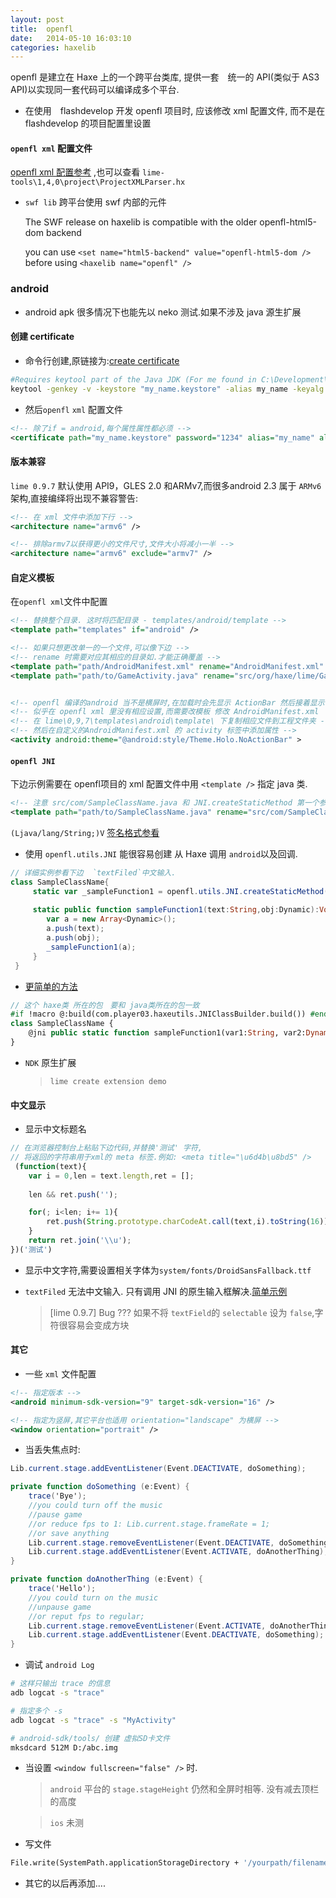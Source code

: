 ```yaml
---
layout: post
title:  openfl
date:   2014-05-10 16:03:10
categories: haxelib
---
```


openfl 是建立在 Haxe 上的一个跨平台类库, 提供一套　统一的 API(类似于 AS3 API)以实现同一套代码可以编译成多个平台.


<!-- more -->

 * 在使用　flashdevelop 开发 openfl 项目时, 应该修改 xml 配置文件, 而不是在 flashdevelop 的项目配置里设置




#### `openfl xml` 配置文件

[openfl xml 配置参考](http://www.openfl.org/documentation/projects/project-files/xml-format/) ,也可以查看 `lime-tools\1,4,0\project\ProjectXMLParser.hx`

 * `swf lib` 跨平台使用 swf 内部的元件
	
	The SWF release on haxelib is compatible with the older openfl-html5-dom backend

	you can use `<set name="html5-backend" value="openfl-html5-dom />` before using `<haxelib name="openfl" />`




### android

  * android apk 很多情况下也能先以 neko 测试.如果不涉及 java 源生扩展

#### 创建 certificate

 * 命令行创建,原链接为:[create certificate]

```bash
#Requires keytool part of the Java JDK (For me found in C:\Development\Java JDK\bin):
keytool -genkey -v -keystore "my_name.keystore" -alias my_name -keyalg RSA -keysize 2048 -validity 10000
```	

 * 然后`openfl` `xml` 配置文件

```xml
<!-- 除了if = android,每个属性属性都必须 -->
<certificate path="my_name.keystore" password="1234" alias="my_name" alias-password="1234" if="android" />
```

[create certificate]:http://www.openfl.org/archive/community/general-discussion/openfl-android-singing-guide/





#### 版本兼容

`lime 0.9.7` 默认使用 API9，GLES 2.0 和ARMv7,而很多android 2.3 属于 `ARMv6`架构,直接编绎将出现不兼容警告:

```xml
<!-- 在 xml 文件中添加下行 -->
<architecture name="armv6" />

<!-- 排除armv7以获得更小的文件尺寸,文件大小将减小一半 -->
<architecture name="armv6" exclude="armv7" />
```




#### 自定义模板

在`openfl xml`文件中配置

```xml		
<!-- 替换整个目录. 这时将匹配目录 - templates/android/template -->
<template path="templates" if="android" />

<!-- 如果只想更改单一的一个文件,可以像下边 -->
<!-- rename 时需要对应其相应的目录如.才能正确覆盖 -->
<template path="path/AndroidManifest.xml" rename="AndroidManifest.xml" if="android" />
<template path="path/to/GameActivity.java" rename="src/org/haxe/lime/GameActivity.java" if="android" />


<!-- openfl 编译的android 当不是横屏时,在加载时会先显示 ActionBar 然后接着显示 应用 -->
<!-- 似乎在 openfl xml 里没有相应设置,而需要改模板 修改 AndroidManifest.xml  -->
<!-- 在 lime\0,9,7\templates\android\template\ 下复制相应文件到工程文件夹 -->
<!-- 然后在自定义的AndroidManifest.xml 的 activity 标签中添加属性 -->
<activity android:theme="@android:style/Theme.Holo.NoActionBar" >
```




#### `openfl JNI`

下边示例需要在 openfl项目的 xml 配置文件中用 `<template />` 指定 java 类.

```xml
<!-- 注意 src/com/SampleClassName.java 和 JNI.createStaticMethod 第一个参数对应  -->
<template path="path/to/SampleClassName.java" rename="src/com/SampleClassName.java" if="android" />
```


`(Ljava/lang/String;)V` [签名格式参看](http://blog.csdn.net/freedom2028/article/details/7772141)

 
 * 使用 `openfl.utils.JNI` 能很容易创建 从 Haxe 调用 `android`以及回调.
 
```as
// 详细实例参看下边  `textFiled`中文输入.
class SampleClassName{
	 static var _sampleFunction1 = openfl.utils.JNI.createStaticMethod("com/SampleClassName", "sampleFunction1", "(Ljava/lang/String;Lorg/haxe/lime/HaxeObject;)V", true);
	 
	 static public function sampleFunction1(text:String,obj:Dynamic):Void{
	 	var a = new Array<Dynamic>();
		a.push(text);
		a.push(obj);
		_sampleFunction1(a);
	 }
 }
```

 * [更简单的方法](https://github.com/player-03/haxeutils#jniclassbuilderhx)

```haxe
// 这个 haxe类 所在的包　要和 java类所在的包一致
#if !macro @:build(com.player03.haxeutils.JNIClassBuilder.build()) #end
class SampleClassName {
    @jni public static function sampleFunction1(var1:String, var2:Dynamic):Void;
}
```

 * `NDK` 原生扩展

	> `lime create extension demo`

	>






#### 中文显示

 * 显示中文标题名

```js
// 在浏览器控制台上粘贴下边代码,并替换'测试' 字符,
// 将返回的字符串用于xml的 meta 标签.例如: <meta title="\u6d4b\u8bd5" />
 (function(text){
	var i = 0,len = text.length,ret = [];
	
	len && ret.push('');

	for(; i<len; i+= 1){
		ret.push(String.prototype.charCodeAt.call(text,i).toString(16))	
	}
	return ret.join('\\u');
})('测试')
```

 * 显示中文字符,需要设置相关字体为`system/fonts/DroidSansFallback.ttf`

 * `textFiled` 无法中文输入. 只有调用 JNI 的原生输入框解决.[简单示例](https://github.com/R32/HelloWorld/tree/Older/test/android-zh-input)

	> [lime 0.9.7] Bug ??? 如果不将 `textField`的 `selectable` 设为 `false`,字符很容易会变成方块





#### 其它

 * 一些 `xml` 文件配置

```xml
<!-- 指定版本 -->
<android minimum-sdk-version="9" target-sdk-version="16" />

<!-- 指定为竖屏,其它平台也适用 orientation="landscape" 为横屏 -->
<window orientation="portrait" />
```

 * 当丢失焦点时:

```as
Lib.current.stage.addEventListener(Event.DEACTIVATE, doSomething);

private function doSomething (e:Event) {
	trace('Bye');
	//you could turn off the music
	//pause game
	//or reduce fps to 1: Lib.current.stage.frameRate = 1;
	//or save anything
	Lib.current.stage.removeEventListener(Event.DEACTIVATE, doSomething);
	Lib.current.stage.addEventListener(Event.ACTIVATE, doAnotherThing);
}

private function doAnotherThing (e:Event) {
	trace('Hello');
	//you could turn on the music
	//unpause game
	//or reput fps to regular;
	Lib.current.stage.removeEventListener(Event.ACTIVATE, doAnotherThing);
	Lib.current.stage.addEventListener(Event.DEACTIVATE, doSomething);
}
```

 * 调试 `android Log` 

```bash
# 这样只输出 trace 的信息
adb logcat -s "trace"

# 指定多个 -s
adb logcat -s "trace" -s "MyActivity"

# android-sdk/tools/ 创建 虚拟SD卡文件
mksdcard 512M D:/abc.img
```

 * 当设置 `<window fullscreen="false" />` 时.

	> `android` 平台的 `stage.stageHeight` 仍然和全屏时相等. 没有减去顶栏的高度

	> `ios` 未测

 * 写文件

```haxe
File.write(SystemPath.applicationStorageDirectory + '/yourpath/filename',true);
```

 * 其它的以后再添加....


 